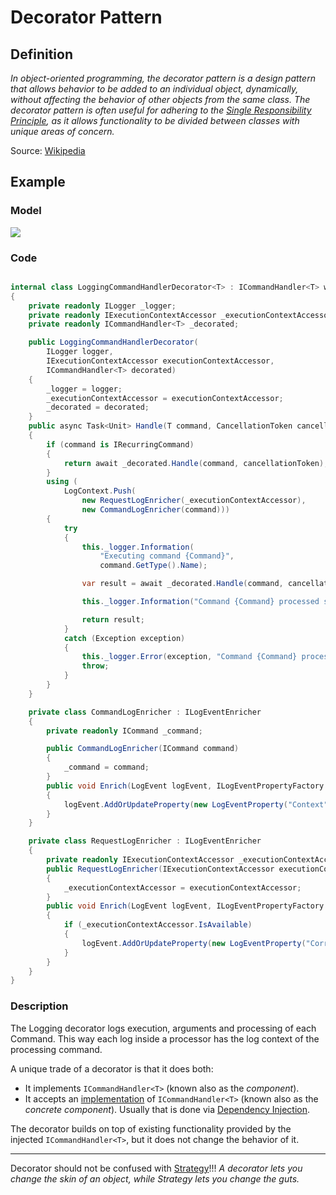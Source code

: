 # Decorator Pattern

## Definition

*In object-oriented programming, the decorator pattern is a design pattern that allows behavior to be added to an individual object, dynamically, without affecting the behavior of other objects from the same class. The decorator pattern is often useful for adhering to the [Single Responsibility Principle](./Single-Responsibility-Principle/), as it allows functionality to be divided between classes with unique areas of concern.*

Source: [Wikipedia](https://en.wikipedia.org/wiki/Decorator_pattern)


## Example

### Model

![](http://www.plantuml.com/plantuml/png/bPFDhjCm48NtVehPqGitVO3eghfLMO044eA-W1jF4Wjx9h8dL8YVPyVDJqL9g66HHMRE-Sx46Jz7qK5wxrJbT8pm7b4iDV70986Tmm3V5BpQ6pDrzY981d7paCeVqVCNN7P-g0ctz1tOUqrcwgy2Pibr96Ery3Z8fwGO0om9XbfN26ydmvlqE0nFbk0ubNQ3QMnivk8Z73HLw9mMotJapqW3yMTcved_EtAfpMSilpiRSq-UINh7JPDCj-pNM76udEdJyVQ4Lc5G9CZc0IvKOa5mM0jmdM6NPUehW0yOQWu-WXlbZt3g1GnZf1UI-bMhgK5e-GmZ0hZ3HC2ea0nS4fLghK50tybNyEXF6A9IAxjQ63vJiRlkJ0cMXl3_4wkvD6l-lXGbnFGQbuxbFrkQL7RNYhwxdzuEmgZck3niLEPu-T6smJQjRB_l_ho09LZVEVH84Y4_sB-ZrFs5Wss6aFE_N0UOKO1HFIEPthjV)

### Code

```csharp

internal class LoggingCommandHandlerDecorator<T> : ICommandHandler<T> where T:ICommand
{
    private readonly ILogger _logger;
    private readonly IExecutionContextAccessor _executionContextAccessor;
    private readonly ICommandHandler<T> _decorated;

    public LoggingCommandHandlerDecorator(
        ILogger logger,
        IExecutionContextAccessor executionContextAccessor,
        ICommandHandler<T> decorated)
    {
        _logger = logger;
        _executionContextAccessor = executionContextAccessor;
        _decorated = decorated;
    }
    public async Task<Unit> Handle(T command, CancellationToken cancellationToken)
    {
        if (command is IRecurringCommand)
        {
            return await _decorated.Handle(command, cancellationToken);
        }
        using (
            LogContext.Push(
                new RequestLogEnricher(_executionContextAccessor),
                new CommandLogEnricher(command)))
        {
            try
            {
                this._logger.Information(
                    "Executing command {Command}",
                    command.GetType().Name);

                var result = await _decorated.Handle(command, cancellationToken);

                this._logger.Information("Command {Command} processed successful", command.GetType().Name);

                return result;
            }
            catch (Exception exception)
            {
                this._logger.Error(exception, "Command {Command} processing failed", command.GetType().Name);
                throw;
            }
        }
    }

    private class CommandLogEnricher : ILogEventEnricher
    {
        private readonly ICommand _command;

        public CommandLogEnricher(ICommand command)
        {
            _command = command;
        }
        public void Enrich(LogEvent logEvent, ILogEventPropertyFactory propertyFactory)
        {
            logEvent.AddOrUpdateProperty(new LogEventProperty("Context", new ScalarValue($"Command:{_command.Id.ToString()}")));
        }
    }

    private class RequestLogEnricher : ILogEventEnricher
    {
        private readonly IExecutionContextAccessor _executionContextAccessor;
        public RequestLogEnricher(IExecutionContextAccessor executionContextAccessor)
        {
            _executionContextAccessor = executionContextAccessor;
        }
        public void Enrich(LogEvent logEvent, ILogEventPropertyFactory propertyFactory)
        {
            if (_executionContextAccessor.IsAvailable)
            {
                logEvent.AddOrUpdateProperty(new LogEventProperty("CorrelationId", new ScalarValue(_executionContextAccessor.CorrelationId)));
            }
        }
    }
}

```
### Description

The Logging decorator logs execution, arguments and processing of each Command. This way each log inside a processor has the log context of the processing command.

A unique trade of a decorator is that it does both:
* It implements  `ICommandHandler<T>` (known also as the *component*).
* It accepts an <u>implementation</u> of `ICommandHandler<T>` (known also as the *concrete component*). Usually that is done via [Dependency Injection](./Dependency-Injection/).

The decorator builds on top of existing functionality provided by the injected `ICommandHandler<T>`, but it does not change the behavior of it.

---

Decorator should not be confused with [Strategy](./Strategy-Pattern/)!!!
*A decorator lets you change the skin of an object, while Strategy lets you change the guts.*